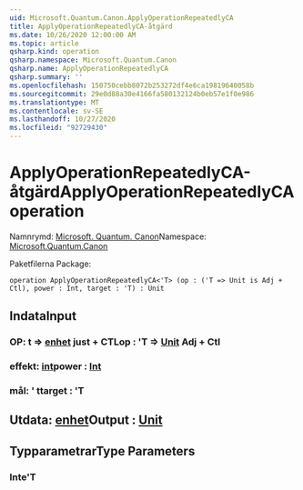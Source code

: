 ```yaml
---
uid: Microsoft.Quantum.Canon.ApplyOperationRepeatedlyCA
title: ApplyOperationRepeatedlyCA-åtgärd
ms.date: 10/26/2020 12:00:00 AM
ms.topic: article
qsharp.kind: operation
qsharp.namespace: Microsoft.Quantum.Canon
qsharp.name: ApplyOperationRepeatedlyCA
qsharp.summary: ''
ms.openlocfilehash: 150750cebb8072b253272df4e6ca19819640058b
ms.sourcegitcommit: 29e0d88a30e4166fa580132124b0eb57e1f0e986
ms.translationtype: MT
ms.contentlocale: sv-SE
ms.lasthandoff: 10/27/2020
ms.locfileid: "92729430"
---
```

# <a name="applyoperationrepeatedlyca-operation"></a><span data-ttu-id="63c85-102">ApplyOperationRepeatedlyCA-åtgärd</span><span class="sxs-lookup"><span data-stu-id="63c85-102">ApplyOperationRepeatedlyCA operation</span></span>

<span data-ttu-id="63c85-103">Namnrymd: [Microsoft. Quantum. Canon](xref:Microsoft.Quantum.Canon)</span><span class="sxs-lookup"><span data-stu-id="63c85-103">Namespace: [Microsoft.Quantum.Canon](xref:Microsoft.Quantum.Canon)</span></span>

<span data-ttu-id="63c85-104">Paketfilerna [](https://nuget.org/packages/)</span><span class="sxs-lookup"><span data-stu-id="63c85-104">Package: [](https://nuget.org/packages/)</span></span>




```qsharp
operation ApplyOperationRepeatedlyCA<'T> (op : ('T => Unit is Adj + Ctl), power : Int, target : 'T) : Unit
```


## <a name="input"></a><span data-ttu-id="63c85-105">Indata</span><span class="sxs-lookup"><span data-stu-id="63c85-105">Input</span></span>

### <a name="op--t--unit-adj--ctl"></a><span data-ttu-id="63c85-106">OP: t => [enhet](xref:microsoft.quantum.lang-ref.unit) just + CTL</span><span class="sxs-lookup"><span data-stu-id="63c85-106">op : 'T => [Unit](xref:microsoft.quantum.lang-ref.unit) Adj + Ctl</span></span>




### <a name="power--int"></a><span data-ttu-id="63c85-107">effekt: [int](xref:microsoft.quantum.lang-ref.int)</span><span class="sxs-lookup"><span data-stu-id="63c85-107">power : [Int](xref:microsoft.quantum.lang-ref.int)</span></span>




### <a name="target--t"></a><span data-ttu-id="63c85-108">mål: ' t</span><span class="sxs-lookup"><span data-stu-id="63c85-108">target : 'T</span></span>





## <a name="output--unit"></a><span data-ttu-id="63c85-109">Utdata: [enhet](xref:microsoft.quantum.lang-ref.unit)</span><span class="sxs-lookup"><span data-stu-id="63c85-109">Output : [Unit](xref:microsoft.quantum.lang-ref.unit)</span></span>



## <a name="type-parameters"></a><span data-ttu-id="63c85-110">Typparametrar</span><span class="sxs-lookup"><span data-stu-id="63c85-110">Type Parameters</span></span>

### <a name="t"></a><span data-ttu-id="63c85-111">Inte</span><span class="sxs-lookup"><span data-stu-id="63c85-111">'T</span></span>


